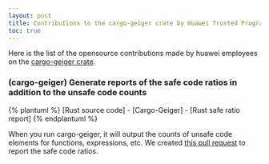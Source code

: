 ```yaml
---
layout: post
title: Contributions to the cargo-geiger crate by Huawei Trusted Programming 
toc: true
---
```


Here is the list of the opensource contributions made by huawei employees on the [cargo-geiger crate](https://github.com/rust-secure-code/cargo-geiger).

### (cargo-geiger) Generate reports of the safe code ratios in addition to the unsafe code counts

{% plantuml %}
[Rust source code] - [Cargo-Geiger] - [Rust safe ratio report]
{% endplantuml %}

When you run cargo-geiger, it will output the counts of unsafe code elements for functions, expressions, etc. We created [this pull request](https://github.com/rust-secure-code/cargo-geiger/pull/167) to report the safe code ratios.
